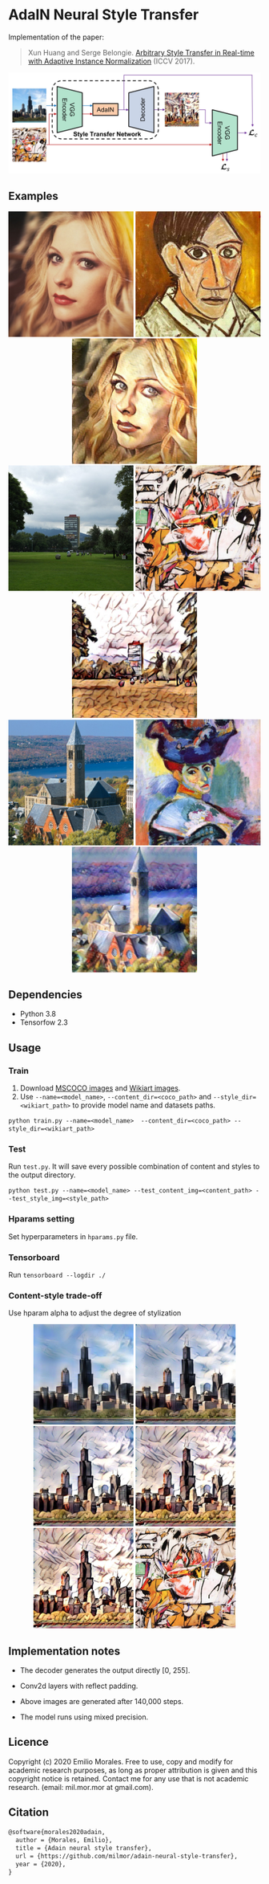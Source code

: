 # AdaIN Neural Style Transfer

Implementation of the paper:

> Xun Huang and Serge Belongie. [Arbitrary Style Transfer in Real-time with Adaptive Instance Normalization](https://arxiv.org/abs/1703.06868) (ICCV 2017).

![Architecture](./images/architecture.jpg)


## Examples
<p align='center'>
  <img src='images/content_img/avril_cropped.jpg' width="250">
  <img src='images/style_img/picasso.png' width="250">
  <img src='images/output_img_mixed7/step_143000_512x512/avril_cropped_picasso_alpha=1.jpeg' width="250">
<br>
  <img src='images/content_img/islas.jpeg' width="250">
  <img src='images/style_img/ashville_cropped.jpg' width="250">
  <img src='images/output_img_mixed7/step_143000_512x512/islas_ashville_cropped_alpha=1.jpeg' width="250">
<br>
  <img src='images/content_img/cornell_cropped.jpg' width="250">
  <img src='images/style_img/woman_with_hat_matisse_cropped.jpg' width="250">
  <img src='images/output_img_mixed7/step_143000_512x512/cornell_cropped_woman_with_hat_matisse_cropped_alpha=1.jpeg' width="250">
</p>


## Dependencies
- Python 3.8
- Tensorfow 2.3


## Usage
### Train
1. Download [MSCOCO images](http://mscoco.org/dataset/#download) and [Wikiart images](https://www.kaggle.com/c/painter-by-numbers).
2. Use `--name=<model_name>`, `--content_dir=<coco_path>` and `--style_dir=<wikiart_path>` to provide model name and datasets paths. 
```
python train.py --name=<model_name>  --content_dir=<coco_path> --style_dir=<wikiart_path>
```

### Test
Run `test.py`. It will save every possible combination of content and styles to the output directory.
```
python test.py --name=<model_name> --test_content_img=<content_path> --test_style_img=<style_path>
```

### Hparams setting
Set hyperparameters in `hparams.py` file.

### Tensorboard
Run `tensorboard --logdir ./`

### Content-style trade-off
Use hparam alpha to adjust the degree of stylization
<p align='center'>
  <img src='images/output_img_mixed7/step_143000_512x512/chicago_cropped_ashville_cropped_alpha=0.jpeg' width="200">
  <img src='images/output_img_mixed7/step_143000_512x512/chicago_cropped_ashville_cropped_alpha=0.25.jpeg' width="200">
  <img src='images/output_img_mixed7/step_143000_512x512/chicago_cropped_ashville_cropped_alpha=0.5.jpeg' width="200">
  <img src='images/output_img_mixed7/step_143000_512x512/chicago_cropped_ashville_cropped_alpha=0.75.jpeg' width="200">
  <img src='images/output_img_mixed7/step_143000_512x512/chicago_cropped_ashville_cropped_alpha=1.jpeg' width="200">
  <img src='images/style_img/ashville_cropped.jpg' width="200">
<br>
</p>


## Implementation notes
- The decoder generates the output directly [0, 255].

- Conv2d layers with reflect padding.

- Above images are generated after 140,000 steps.

- The model runs using mixed precision.


## Licence
Copyright (c) 2020 Emilio Morales. Free to use, copy and modify for academic research purposes, as long as proper attribution is given and this copyright notice is retained. Contact me for any use that is not academic research. (email: mil.mor.mor at gmail.com).


## Citation
```
@software{morales2020adain,
  author = {Morales, Emilio},
  title = {Adain neural style transfer},
  url = {https://github.com/milmor/adain-neural-style-transfer},
  year = {2020},
}
```